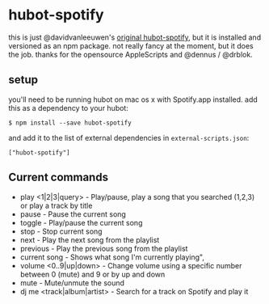 # hubot-spotify

this is just @davidvanleeuwen's [original
hubot-spotify](https://github.com/davidvanleeuwen/hubot-spotify), but it is
installed and versioned as an npm package. not really fancy at the moment, but
it does the job. thanks for the opensource AppleScripts and @dennus / @drblok.

## setup

you'll need to be running hubot on mac os x with Spotify.app installed. add
this as a dependency to your hubot:

    $ npm install --save hubot-spotify

and add it to the list of external dependencies in `external-scripts.json`:

    ["hubot-spotify"]

## Current commands

 - play <1|2|3|query> - Play/pause, play a song that you searched (1,2,3) or play a track by title
 - pause - Pause the current song
 - toggle - Play/pause the current song
 - stop - Stop current song
 - next - Play the next song from the playlist
 - previous - Play the previous song from the playlist
 - current song - Shows what song I'm currently playing",
 - volume <0..9|up|down> - Change volume using a specific number between 0 (mute) and 9 or by up and down
 - mute - Mute/unmute the sound
 - dj me <track|album|artist> <query> - Search for a track on Spotify and play it

